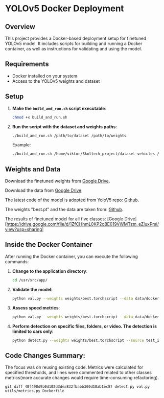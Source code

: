# YOLOv5 Docker Deployment

## Overview

This project provides a Docker-based deployment setup for finetuned YOLOv5 model. It includes scripts for building and running a Docker container, as well as instructions for validating and using the model.

## Requirements

- Docker installed on your system
- Access to the YOLOv5 weights and dataset

## Setup

1. **Make the `build_and_run.sh` script executable**:

    ```bash
    chmod +x build_and_run.sh
    ```

2. **Run the script with the dataset and weights paths**:

    ```bash
    ./build_and_run.sh /path/to/dataset /path/to/weights
    ```

    Example:

    ```bash
    ./build_and_run.sh /home/viktor/Skoltech_project/dataset-vehicles /home/viktor/Skoltech_project/yolov5/weights
    ```

## Weights and Data

Download the finetuned weights from [Google Drive](https://drive.google.com/drive/folders/147qwUiIeG1AENag_VvCfeatFqwPouiKu?usp=sharing).

Download the data from [Google Drive](https://drive.google.com/drive/folders/1dcyyissnkHHMUHOuMaGvh7IxHFO_QXdG?usp=sharing).

The latest code of the model is adopted from YoloV5 repo: [Github](https://github.com/ultralytics/yolov5).

The weights "best.pt" and the data are taken from: [Github](https://github.com/MaryamBoneh/Vehicle-Detection/tree/main?tab=readme-ov-file).

The results of finetuned model for all five classes: [Google Drive][https://drive.google.com/file/d/1ZfCHhmL0KP2o8E019VWMTzm_eZIuxPmi/view?usp=sharing]  

## Inside the Docker Container

After running the Docker container, you can execute the following commands:

1. **Change to the application directory**:

    ```bash
    cd /usr/src/app/
    ```

2. **Validate the model**:

    ```bash
    python val.py --weights weights/best.torchscript --data data/docker.yaml --device 0
    ```

3. **Assess speed metrics**:

    ```bash
    python val.py --weights weights/best.torchscript --data data/docker.yaml --device 0 --task speed
    ```

4. **Perform detection on specific files, folders, or video. The detection is limited to cars only**:

    ```bash
    python detect.py --weights weights/best.torchscript --source test_images --device 0 --class 0
    ```

## Code Changes Summary:
The focus was on reusing existing code. Metrics were calculated for specified thresholds, and lines were commented related to other classes metrics(more accurate changes would require time-consuming refactoring).

```
git diff 40f490d9b0d102d3dea832fbabb300d18ab1ec87 detect.py val.py utils/metrics.py Dockerfile
```

